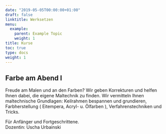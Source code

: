 ```yaml
---
date: "2019-05-05T00:00:00+01:00"
draft: false
linktitle: Werksetzen
menu:
  example:
    parent: Example Topic
    weight: 1
title: Kurse
toc: true
type: docs
weight: 1
---
```



## Farbe am Abend I

Freude am Malen und an den Farben? Wir geben Korrekturen und helfen Ihnen dabei, die eigene Maltechnik zu finden. Wir vermitteln Ihnen maltechnische Grundlagen: Keilrahmen bespannen und grundieren, Farbherstellung ( Eitempera, Acryl- u. Ölfarben ), Verfahrenstechniken und Tricks. 

Für Anfänger und Fortgeschrittene.                                  
Dozentin: Uscha Urbainski

